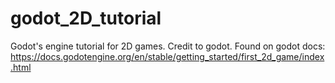 # godot_2D_tutorial
Godot's engine tutorial for 2D games. Credit to godot. Found on godot docs: https://docs.godotengine.org/en/stable/getting_started/first_2d_game/index.html
